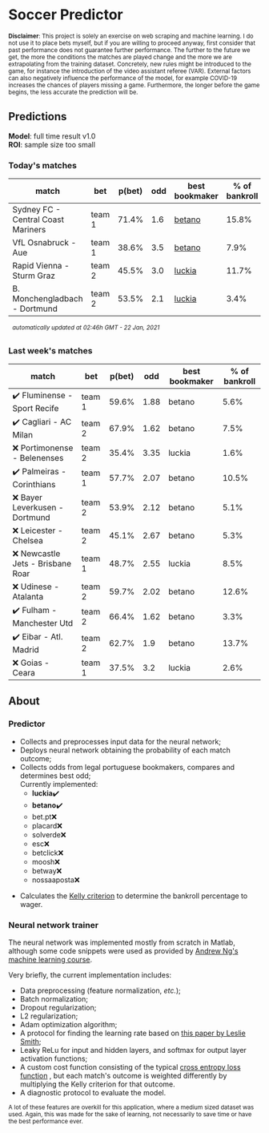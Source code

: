 # Soccer Predictor
<sub>__Disclaimer__: This project is solely an exercise on web scraping and machine learning.
I do not use it to place bets myself, but if you are willing to proceed anyway, first consider that past performance
does not guarantee further performance. The further to the future we get, the more the conditions the matches are
played change and the more we are extrapolating from the training dataset. Concretely, new rules might be
introduced to the game, for instance the introduction of the video assistant referee (VAR). External factors can also
negatively influence the performance of the model, for example COVID-19 increases the chances of players missing a game.
Furthermore, the longer before the game begins, the less accurate the prediction will be.</sub>

## Predictions
__Model__: full time result v1.0</br>
__ROI__: sample size too small 


### Today's matches
|match|bet|p(bet)|odd|best bookmaker|% of bankroll|
|---  |---|---        |---|---           |---|
|Sydney FC - Central Coast Mariners|team 1|71.4%|1.6|[betano](https://www.betano.pt/sport/futebol/australia/a-league/16816r/)|15.8%|
|VfL Osnabruck - Aue|team 1|38.6%|3.5|[betano](https://www.betano.pt/sport/futebol/alemanha/2-bundesliga/217r/)|7.9%|
|Rapid Vienna - Sturm Graz|team 2|45.5%|3.0|[luckia](https://sports.luckia.pt/sports/futebol/%C3%A1ustria-bundesliga/)|11.7%|
|B. Monchengladbach - Dortmund|team 2|53.5%|2.1|[luckia](https://sports.luckia.pt/sports/futebol/alemanha-bundesliga/)|3.4%|


&nbsp;&nbsp;<sup>_automatically updated at 02:46h GMT - 22 Jan, 2021_</sup>

### Last week's matches
|match|bet|p(bet)|odd|best bookmaker|% of bankroll|
|---  |---|---        |---|---           |---|
|:heavy_check_mark: Fluminense - Sport Recife|team 1|59.6%|1.88|betano|5.6%|
|:heavy_check_mark: Cagliari - AC Milan|team 2|67.9%|1.62|betano|7.5%|
|:x: Portimonense - Belenenses|team 2|35.4%|3.35|luckia|1.6%|
|:heavy_check_mark: Palmeiras - Corinthians|team 1|57.7%|2.07|betano|10.5%|
|:x: Bayer Leverkusen - Dortmund|team 2|53.9%|2.12|betano|5.1%|
|:x: Leicester - Chelsea|team 2|45.1%|2.67|betano|5.3%|
|:x: Newcastle Jets - Brisbane Roar|team 1|48.7%|2.55|luckia|8.5%|
|:x: Udinese - Atalanta|team 2|59.7%|2.02|betano|12.6%|
|:heavy_check_mark: Fulham - Manchester Utd|team 2|66.4%|1.62|betano|3.3%|
|:heavy_check_mark: Eibar - Atl. Madrid|team 2|62.7%|1.9|betano|13.7%|
|:x: Goias - Ceara|team 1|37.5%|3.2|luckia|2.6%|

    
## About

### Predictor
* Collects and preprocesses input data for the neural network;
* Deploys neural network obtaining the probability of each match outcome;
* Collects odds from legal portuguese bookmakers, compares and determines best odd;</br>
Currently implemented:
    * __luckia__:heavy_check_mark:
    * __betano__:heavy_check_mark:
    * bet.pt:x:
    * placard:x:
    * solverde:x:
    * esc:x:
    * betclick:x:
    * moosh:x:
    * betway:x:
    * nossaaposta:x:

- Calculates the [Kelly criterion](https://en.wikipedia.org/wiki/Kelly_criterion) to determine the bankroll percentage 
to wager.

### Neural network trainer
The neural network was implemented mostly from scratch in Matlab, although some code snippets were used as provided by 
[Andrew Ng's machine learning course](https://www.coursera.org/learn/machine-learning).

Very briefly, the current implementation includes:
* Data preprocessing (feature normalization, _etc._);
* Batch normalization;
* Dropout regularization;
* L2 regularization;
* Adam optimization algorithm;
* A protocol for finding the learning rate based on [this paper by Leslie Smith](https://arxiv.org/abs/1708.07120);
* Leaky ReLu for input and hidden layers, and softmax for output layer activation functions;
* A custom cost function consisting of the typical 
[cross entropy loss function](https://en.wikipedia.org/wiki/Cross_entropy#Cross-entropy_loss_function_and_logistic_regression)
, but each match's outcome is weighted differently by multiplying the Kelly criterion for that outcome.
* A diagnostic protocol to evaluate the model.

<sup>A lot of these features are overkill for this application, where a medium sized dataset was used.
Again, this was made for the sake of learning, not necessarily to save time or have the best performance ever.</sup>

